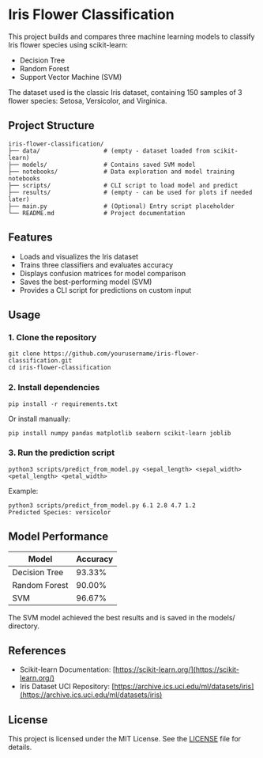 # Iris Flower Classification

This project builds and compares three machine learning models to classify Iris flower species using scikit-learn:

- Decision Tree
- Random Forest
- Support Vector Machine (SVM)

The dataset used is the classic Iris dataset, containing 150 samples of 3 flower species: Setosa, Versicolor, and Virginica.

## Project Structure

```
iris-flower-classification/
├── data/                  # (empty - dataset loaded from scikit-learn)
├── models/                # Contains saved SVM model
├── notebooks/             # Data exploration and model training notebooks
├── scripts/               # CLI script to load model and predict
├── results/               # (empty - can be used for plots if needed later)
├── main.py                # (Optional) Entry script placeholder
└── README.md              # Project documentation
```

## Features

- Loads and visualizes the Iris dataset
- Trains three classifiers and evaluates accuracy
- Displays confusion matrices for model comparison
- Saves the best-performing model (SVM)
- Provides a CLI script for predictions on custom input

## Usage

### 1. Clone the repository

```
git clone https://github.com/yourusername/iris-flower-classification.git
cd iris-flower-classification
```

### 2. Install dependencies

```
pip install -r requirements.txt
```

Or install manually:

```
pip install numpy pandas matplotlib seaborn scikit-learn joblib
```

### 3. Run the prediction script

```
python3 scripts/predict_from_model.py <sepal_length> <sepal_width> <petal_length> <petal_width>
```

Example:

```
python3 scripts/predict_from_model.py 6.1 2.8 4.7 1.2
Predicted Species: versicolor
```

## Model Performance

| Model         | Accuracy |
| ------------- | -------- |
| Decision Tree | 93.33%   |
| Random Forest | 90.00%   |
| SVM           | 96.67%   |

The SVM model achieved the best results and is saved in the models/ directory.

## References

- Scikit-learn Documentation: [https://scikit-learn.org/](https://scikit-learn.org/)
- Iris Dataset UCI Repository: [https://archive.ics.uci.edu/ml/datasets/iris](https://archive.ics.uci.edu/ml/datasets/iris)

## License

This project is licensed under the MIT License. See the [LICENSE](LICENSE) file for details.

